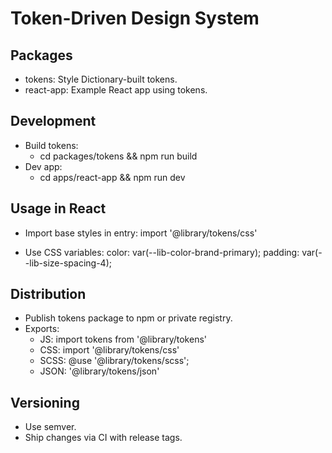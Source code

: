 # Token-Driven Design System

## Packages
- tokens: Style Dictionary-built tokens.
- react-app: Example React app using tokens.

## Development
- Build tokens: 
  - cd packages/tokens && npm run build
- Dev app:
  - cd apps/react-app && npm run dev

## Usage in React
- Import base styles in entry: 
  import '@library/tokens/css'

- Use CSS variables: 
  color: var(--lib-color-brand-primary);
  padding: var(--lib-size-spacing-4);

## Distribution
- Publish tokens package to npm or private registry.
- Exports: 
  - JS: import tokens from '@library/tokens'
  - CSS: import '@library/tokens/css'
  - SCSS: @use '@library/tokens/scss';
  - JSON: '@library/tokens/json'

## Versioning
- Use semver.
- Ship changes via CI with release tags.
